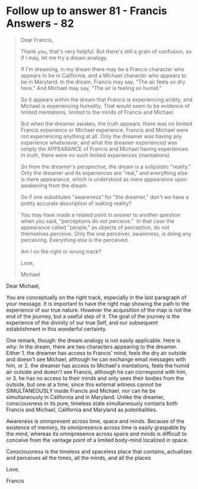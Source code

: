# Follow up to answer 81 - Francis Answers - 82

>Dear Francis,
>
>Thank you, that's very helpful. But there's still a grain of confusion, so if I may, let me try a dream analogy.
>
>If I'm dreaming, in my dream there may be a Francis character who appears to be in California, and a Michael character who appears to be in Maryland. In the dream, Francis may say, "The air feels so dry here." And Michael may say, "The air is feeling so humid."
>
>So it appears within the dream that Francis is experiencing aridity, and Michael is experiencing humidity. That would seem to be evidence of limited mentations, limited to the minds of Francis and Michael.
>
>But when the dreamer awakes, the truth appears: there was no limited Francis experience or Michael experience. Francis and Michael were not experiencing anything at all. Only the dreamer was having any experience whatsoever, and what the dreamer experienced was simply the APPEARANCE of Francis and Michael having experiences. In truth, there were no such limited experiences (mentations).
>
>So from the dreamer's perspective, the dream is a solipsistic "reality." Only the dreamer and its experiences are "real," and everything else is mere appearance, which is understood as mere appearance upon awakening from the dream.
>
>So if one substitutes "awareness" for "the dreamer," don't we have a pretty accurate description of waking reality?
>
>You may have made a related point in answer to another question when you said, "perceptions do not perceive."  In that case the appearance called "people," as objects of perception, do not themselves perceive. Only the one perceiver, awareness, is doing any perceiving. Everything else is the perceived.
>
>Am I on the right or wrong track?
>
>Love,
>
>Michael

Dear Michael,

You are conceptually on the right track, especially in the last paragraph of your message. It is important to have the right map showing the path to the experience of our true nature. However the acquisition of the map is not the end of the journey, but a useful step of it. The goal of the journey is the experience of the divinity of our true Self, and our subsequent establishment in this wonderful certainty.

One remark, though: the dream analogy is not easily applicable. Here is why: In the dream, there are two characters appearing to the dreamer. Either 1. the dreamer has access to Francis' mind, feels the dry air outside and doesn't see Michael, although he can exchange email messages with him, or 2. the dreamer has access to Michael's mentations, feels the humid air outside and doesn't see Francis, although he can correspond with him, or 3. he has no access to their minds and only sees their bodies from the outside, but one at a time, since this external witness cannot be SIMULTANEOUSLY inside Francis and Michael, nor can he be simultaneously in California and in Maryland. Unlike the dreamer, consciousness in its pure, timeless state simultaneously contains both Francis and Michael, California and Maryland as potentialities.

Awareness is omnipresent across time, space and minds. Because of the existence of memory, its omnipresence across time is easily graspable by the mind, whereas its omnipresence across space and minds is difficult to conceive from the vantage point of a limited body-mind localized in space.

Consciousness is the timeless and spaceless place that contains, actualizes and perceives all the times, all the minds, and all the places

Love,

Francis

